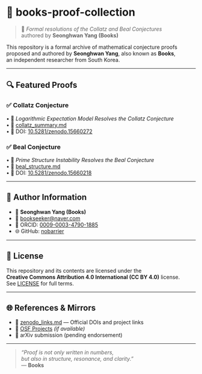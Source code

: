 # 📘 books-proof-collection

> 📡 *Formal resolutions of the Collatz and Beal Conjectures*  
> authored by **Seonghwan Yang (Books)**

This repository is a formal archive of mathematical conjecture proofs  
proposed and authored by **Seonghwan Yang**, also known as **Books**,  
an independent researcher from South Korea.

---

## 🔍 Featured Proofs

### ✅ Collatz Conjecture  
• 📄 *Logarithmic Expectation Model Resolves the Collatz Conjecture*  
• 📘 [collatz_summary.md](./collatz_summary.md)  
• 📎 DOI: [10.5281/zenodo.15660272](https://doi.org/10.5281/zenodo.15660272)

### ✅ Beal Conjecture  
• 📄 *Prime Structure Instability Resolves the Beal Conjecture*  
• 📘 [beal_structure.md](./beal_structure.md)  
• 📎 DOI: [10.5281/zenodo.15660218](https://doi.org/10.5281/zenodo.15660218)

---

## 🧠 Author Information

- 👤 **Seonghwan Yang (Books)**  
- 📧 bookseeker@naver.com  
- 🪪 ORCID: [0009-0003-4790-1885](https://orcid.org/0009-0003-4790-1885)  
- 🌐 GitHub: [nobarrier](https://github.com/nobarrier)

---

## 📖 License

This repository and its contents are licensed under the  
**Creative Commons Attribution 4.0 International (CC BY 4.0)** license.  
See [LICENSE](./LICENSE) for full terms.

---

## 🌐 References & Mirrors

- 📂 [zenodo_links.md](./zenodo_links.md) — Official DOIs and project links  
- 📘 [OSF Projects](https://osf.io/) *(if available)*  
- 📄 arXiv submission (pending endorsement)

---

> _“Proof is not only written in numbers,  
> but also in structure, resonance, and clarity.”_  
> — **Books**
